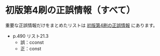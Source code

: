# 初版第4刷の正誤情報（すべて）

重要な正誤情報だけをまとめたリストは [初版第4刷の正誤情報](first_4suri.md) にあります。

- p.490 リスト21.3
    - 誤：cconst
    - 正：const
